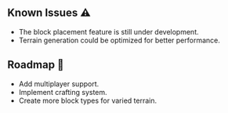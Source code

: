 ## Known Issues ⚠️
- The block placement feature is still under development.
- Terrain generation could be optimized for better performance.

## Roadmap 📅
- Add multiplayer support.
- Implement crafting system.
- Create more block types for varied terrain.
